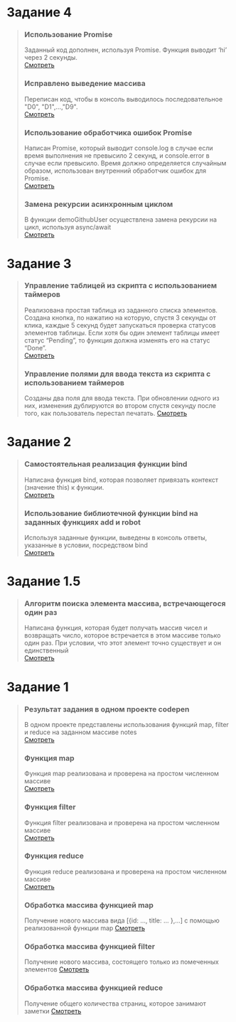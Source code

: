 # Задание 4
> ### Использование Promise    
> Заданный код дополнен, используя Promise. Функция выводит ‘hi’ через 2 секунды.  
> [Смотреть](https://codepen.io/allekseyleonov/pen/abpQvWX)
> ### Исправлено выведение массива   
> Переписан код, чтобы в консоль выводилось последовательное "D0", "D1",…,"D9".   
> [Смотреть](https://codepen.io/allekseyleonov/pen/RwKqWLW)
> ### Использование обработчика ошибок Promise  
> Написан Promise, который выводит console.log в случае если время выполнения не превысило 2 секунд, и console.error в случае если превысило. Время должно определяется случайным образом, использован внутренний обработчик ошибок для Promise.  
> [Смотреть](https://codepen.io/allekseyleonov/pen/GRrwpMZ)
> ### Замена рекурсии асинхронным циклом   
> В функции demoGithubUser осуществлена замена рекурсии на цикл, используя async/await  
> [Смотреть](https://codepen.io/allekseyleonov/pen/gOgQaGM)
# Задание 3
> ### Управление таблицей из скрипта с использованием таймеров  
> Реализована простая таблица из заданного списка элементов. Создана кнопка, по нажатию на которую, спустя 3 секунды от клика, каждые 5 секунд будет запускаться проверка статусов элементов таблицы. Если хотя бы один элемент таблицы имеет статус “Pending”, то функция должна изменять его на статус “Done”.  
> [Смотреть](https://codepen.io/allekseyleonov/pen/rNjZvXw)
> ### Управление полями для ввода текста из скрипта с использованием таймеров 
> Созданы два поля для ввода текста. При обновлении одного из них, изменения дублируются во втором спустя секунду после того, как пользователь перестал печатать. 
> [Смотреть](https://codepen.io/allekseyleonov/pen/bGgxKdd)
# Задание 2
> ### Самостоятельная реализация функции bind
> Написана функция bind, которая позволяет привязать контекст (значение this) к функции.   
> [Смотреть](https://codepen.io/allekseyleonov/pen/yLgEqdY)
> ### Использование библиотечной функции bind на заданных функциях add и robot
> Используя заданные функции, выведены в консоль ответы, указанные в условии, посредством bind  
> [Смотреть](https://codepen.io/allekseyleonov/pen/jOyKvbP)
# Задание 1.5
> ### Алгоритм поиска элемента массива, встречающегося один раз  
> Написана функция, которая будет получать массив чисел и возвращать число, которое встречается в этом массиве только один раз. При условии, что этот элемент точно существует и он единственный  
> [Смотреть](https://codepen.io/allekseyleonov/pen/RwKMvbG)  
# Задание 1
> ### Результат задания в одном проекте codepen  
> В одном проекте представлены использования функций map, filter и reduce на заданном массиве notes  
> [Смотреть](https://codepen.io/allekseyleonov/pen/xxgWWGd)  
> ### Функция map  
> Функция map реализована и проверена на простом численном массиве  
> [Смотреть](https://codepen.io/allekseyleonov/pen/JjELZLK)
> ### Функция filter  
> Функция filter реализована и проверена на простом численном массиве  
> [Смотреть](https://codepen.io/allekseyleonov/pen/vYgRaLj)
> ### Функция reduce  
> Функция reduce реализована и проверена на простом численном массиве  
> [Смотреть](https://codepen.io/allekseyleonov/pen/poRLZRJ)
> ### Обработка массива функцией map  
> Получение нового массива вида [{id: …, title: … },...] с помощью реализованной функции map
> [Смотреть](https://codepen.io/allekseyleonov/pen/abpYjLy)
> ### Обработка массива функцией filter  
> Получение нового массива, состоящего только из помеченных элементов
> [Смотреть](https://codepen.io/allekseyleonov/pen/yLgKqqa)
> ### Обработка массива функцией reduce 
> Получение общего количества страниц, которое занимают заметки
> [Смотреть](https://codepen.io/allekseyleonov/pen/yLgKqQV)
